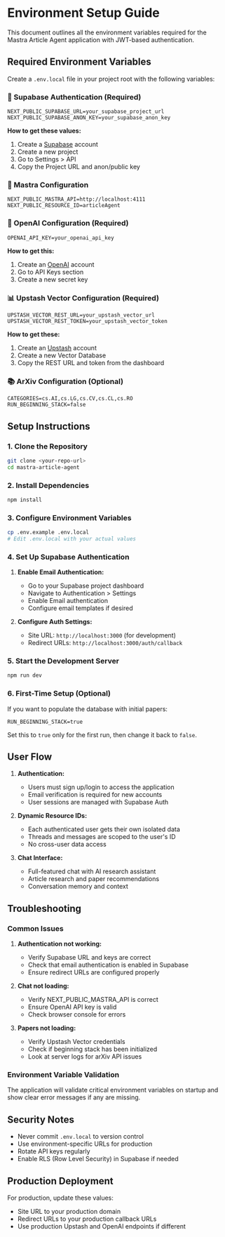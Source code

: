 # Environment Setup Guide

This document outlines all the environment variables required for the Mastra Article Agent application with JWT-based authentication.

## Required Environment Variables

Create a `.env.local` file in your project root with the following variables:

### 🔐 Supabase Authentication (Required)

```env
NEXT_PUBLIC_SUPABASE_URL=your_supabase_project_url
NEXT_PUBLIC_SUPABASE_ANON_KEY=your_supabase_anon_key
```

**How to get these values:**
1. Create a [Supabase](https://supabase.com) account
2. Create a new project
3. Go to Settings > API
4. Copy the Project URL and anon/public key

### 🤖 Mastra Configuration

```env
NEXT_PUBLIC_MASTRA_API=http://localhost:4111
NEXT_PUBLIC_RESOURCE_ID=articleAgent
```

### 🧠 OpenAI Configuration (Required)

```env
OPENAI_API_KEY=your_openai_api_key
```

**How to get this:**
1. Create an [OpenAI](https://platform.openai.com) account
2. Go to API Keys section
3. Create a new secret key

### 📊 Upstash Vector Configuration (Required)

```env
UPSTASH_VECTOR_REST_URL=your_upstash_vector_url
UPSTASH_VECTOR_REST_TOKEN=your_upstash_vector_token
```

**How to get these:**
1. Create an [Upstash](https://upstash.com) account
2. Create a new Vector Database
3. Copy the REST URL and token from the dashboard

### 📚 ArXiv Configuration (Optional)

```env
CATEGORIES=cs.AI,cs.LG,cs.CV,cs.CL,cs.RO
RUN_BEGINNING_STACK=false
```

## Setup Instructions

### 1. Clone the Repository
```bash
git clone <your-repo-url>
cd mastra-article-agent
```

### 2. Install Dependencies
```bash
npm install
```

### 3. Configure Environment Variables
```bash
cp .env.example .env.local
# Edit .env.local with your actual values
```

### 4. Set Up Supabase Authentication

1. **Enable Email Authentication:**
   - Go to your Supabase project dashboard
   - Navigate to Authentication > Settings
   - Enable Email authentication
   - Configure email templates if desired

2. **Configure Auth Settings:**
   - Site URL: `http://localhost:3000` (for development)
   - Redirect URLs: `http://localhost:3000/auth/callback`

### 5. Start the Development Server
```bash
npm run dev
```

### 6. First-Time Setup (Optional)
If you want to populate the database with initial papers:
```env
RUN_BEGINNING_STACK=true
```
Set this to `true` only for the first run, then change it back to `false`.

## User Flow

1. **Authentication:**
   - Users must sign up/login to access the application
   - Email verification is required for new accounts
   - User sessions are managed with Supabase Auth

2. **Dynamic Resource IDs:**
   - Each authenticated user gets their own isolated data
   - Threads and messages are scoped to the user's ID
   - No cross-user data access

3. **Chat Interface:**
   - Full-featured chat with AI research assistant
   - Article research and paper recommendations
   - Conversation memory and context

## Troubleshooting

### Common Issues

1. **Authentication not working:**
   - Verify Supabase URL and keys are correct
   - Check that email authentication is enabled in Supabase
   - Ensure redirect URLs are configured properly

2. **Chat not loading:**
   - Verify NEXT_PUBLIC_MASTRA_API is correct
   - Ensure OpenAI API key is valid
   - Check browser console for errors

3. **Papers not loading:**
   - Verify Upstash Vector credentials
   - Check if beginning stack has been initialized
   - Look at server logs for arXiv API issues

### Environment Variable Validation

The application will validate critical environment variables on startup and show clear error messages if any are missing.

## Security Notes

- Never commit `.env.local` to version control
- Use environment-specific URLs for production
- Rotate API keys regularly
- Enable RLS (Row Level Security) in Supabase if needed

## Production Deployment

For production, update these values:
- Site URL to your production domain
- Redirect URLs to your production callback URLs
- Use production Upstash and OpenAI endpoints if different 